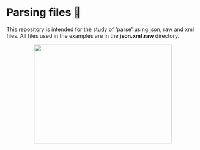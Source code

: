 # Parsing files :open_book:
This repository is intended for the study of 'parse' using json, raw and xml files. All files used in the examples are in the **json.xml.raw** directory.

<p align="center">
  <img width="360" height="260" src="https://blog.explicae.com.br/wp-content/uploads/2018/08/MATERIAS-ESTUDO-ENEM-VESTIBULAR.gif">
</p>

